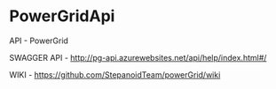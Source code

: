 # PowerGridApi
API - PowerGrid

SWAGGER API - http://pg-api.azurewebsites.net/api/help/index.html#/

WIKI - https://github.com/StepanoidTeam/powerGrid/wiki
